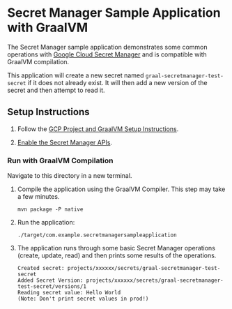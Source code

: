 # Secret Manager Sample Application with GraalVM

The Secret Manager sample application demonstrates some common operations with [Google Cloud Secret Manager](https://cloud.google.com/secret-manager) and is compatible with GraalVM compilation.

This application will create a new secret named `graal-secretmanager-test-secret` if it does not already exist.
It will then add a new version of the secret and then attempt to read it.

## Setup Instructions

1. Follow the [GCP Project and GraalVM Setup Instructions](../../README.md).

2. [Enable the Secret Manager APIs](https://console.cloud.google.com/apis/api/secretmanager.googleapis.com).

### Run with GraalVM Compilation

Navigate to this directory in a new terminal.

1. Compile the application using the GraalVM Compiler. This step may take a few minutes.

    ```
    mvn package -P native
    ```
    
2. Run the application:

    ```
    ./target/com.example.secretmanagersampleapplication
    ```

3. The application runs through some basic Secret Manager operations (create, update, read) and then prints some results of the operations.

    ```
    Created secret: projects/xxxxxx/secrets/graal-secretmanager-test-secret
    Added Secret Version: projects/xxxxxx/secrets/graal-secretmanager-test-secret/versions/1
    Reading secret value: Hello World
    (Note: Don't print secret values in prod!)
    ```
